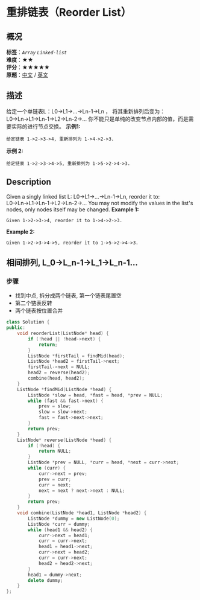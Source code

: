 # 重排链表（Reorder List）
## 概况
**标签**：*`Array`*  *`Linked-list`*<br>
**难度**：★★<br>
**评分**：★★★★★<br>
**原题**：[中文](https://leetcode-cn.com/problems/reorder-list) / [英文](https://leetcode.com/problems/reorder-list)
## 描述
给定一个单链表L：L0&rarr;L1&rarr;&hellip;&rarr;Ln-1&rarr;Ln ，
将其重新排列后变为： L0&rarr;Ln&rarr;L1&rarr;Ln-1&rarr;L2&rarr;Ln-2&rarr;&hellip;
你不能只是单纯的改变节点内部的值，而是需要实际的进行节点交换。
**示例1:**
```
给定链表 1->2->3->4, 重新排列为 1->4->2->3.
```
**示例 2:**
```
给定链表 1->2->3->4->5, 重新排列为 1->5->2->4->3.
```
## Description
Given a singly linked list L: L0&rarr;L1&rarr;&hellip;&rarr;Ln-1&rarr;Ln,
reorder it to: L0&rarr;Ln&rarr;L1&rarr;Ln-1&rarr;L2&rarr;Ln-2&rarr;&hellip;
You may not modify the values in the list&#39;s nodes, only nodes itself may be changed.
**Example 1:**
```
Given 1->2->3->4, reorder it to 1->4->2->3.
```
**Example 2:**
```
Given 1->2->3->4->5, reorder it to 1->5->2->4->3.
```
## 相间排列, L_0->L_n-1->L_1->L_n-1...
### 步骤
- 找到中点, 拆分成两个链表, 第一个链表尾置空
- 第二个链表反转
- 两个链表按位置合并
```c++
class Solution {
public:
    void reorderList(ListNode* head) {
        if (!head || !head->next) {
            return;
        }    
        ListNode *firstTail = findMid(head);
        ListNode *head2 = firstTail->next;
        firstTail->next = NULL;
        head2 = reverse(head2);
        combine(head, head2);
    }
    ListNode *findMid(ListNode *head) {
        ListNode *slow = head, *fast = head, *prev = NULL;
        while (fast && fast->next) {
            prev = slow;
            slow = slow->next;
            fast = fast->next->next;
        }
        return prev;
    }
    ListNode* reverse(ListNode *head) {
        if (!head) {
            return NULL;
        }
        ListNode *prev = NULL, *curr = head, *next = curr->next;
        while (curr) {
            curr->next = prev;
            prev = curr;
            curr = next;
            next = next ? next->next : NULL;
        }
        return prev;
    }
    void combine(ListNode *head1, ListNode *head2) {
        ListNode *dummy = new ListNode(0);
        ListNode *curr = dummy;
        while (head1 && head2) {
            curr->next = head1;
            curr = curr->next;
            head1 = head1->next;
            curr->next = head2;
            curr = curr->next;
            head2 = head2->next;
        }
        head1 = dummy->next;
        delete dummy;
    }
};
```